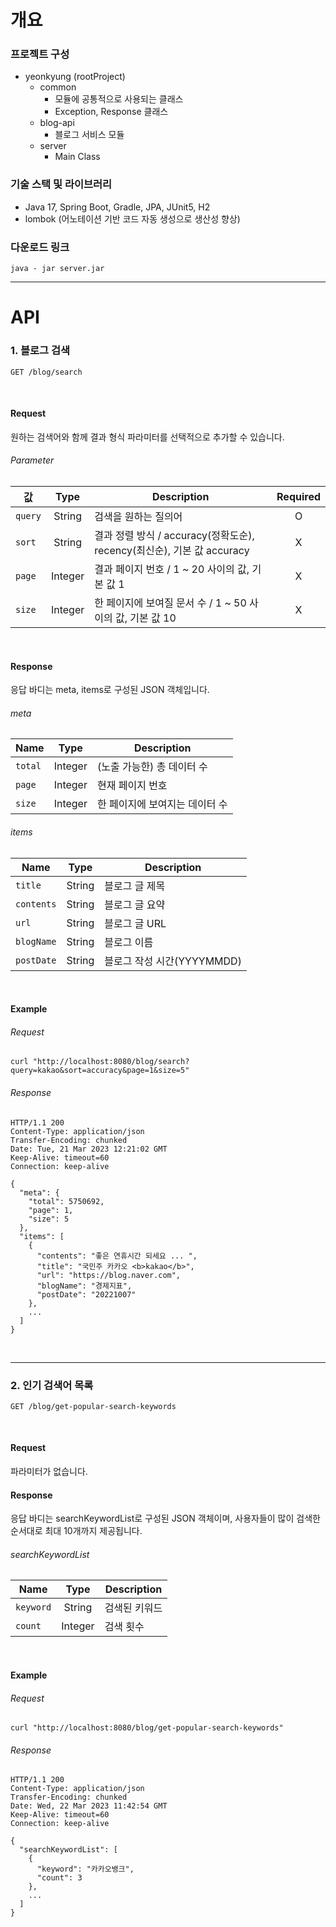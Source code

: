 # 개요

### 프로젝트 구성
- yeonkyung (rootProject)
  - common
    - 모듈에 공통적으로 사용되는 클래스
    - Exception, Response 클래스
  - blog-api
    - 블로그 서비스 모듈
  - server
    - Main Class

### 기술 스택 및 라이브러리
- Java 17, Spring Boot, Gradle, JPA, JUnit5, H2
- lombok (어노테이션 기반 코드 자동 생성으로 생산성 향상)

### 다운로드 링크
```
java - jar server.jar
```

---
# API

### 1. 블로그 검색
```
GET /blog/search
```
<br>

#### Request
원하는 검색어와 함께 결과 형식 파라미터를 선택적으로 추가할 수 있습니다.  
###### Parameter
| 값       |  Type   | Description                                            |  Required  |
|---------|:-------:|--------------------------------------------------------|:----------:|
| `query` | String  | 검색을 원하는 질의어                                            |     O      |
| `sort`  | String  | 결과 정렬 방식 / accuracy(정확도순), recency(최신순), 기본 값 accuracy |     X      |
| `page`  | Integer | 결과 페이지 번호 / 1 ~ 20 사이의 값, 기본 값 1                       |     X      |
| `size`  | Integer | 한 페이지에 보여질 문서 수 / 1 ~ 50 사이의 값, 기본 값 10                |     X      |
<br>

#### Response
응답 바디는 meta, items로 구성된 JSON 객체입니다.
###### meta
| Name    |  Type   | Description       |
|---------|:-------:|-------------------|
| `total` | Integer | (노출 가능한) 총 데이터 수  |
| `page`  | Integer | 현재 페이지 번호         |
| `size`  | Integer | 한 페이지에 보여지는 데이터 수 |
###### items
| Name       |  Type  | Description         |
|------------|:------:|---------------------|
| `title`    | String | 블로그 글 제목            |
| `contents` | String | 블로그 글 요약            |
| `url`      | String | 블로그 글 URL           |
| `blogName` | String | 블로그 이름              |
| `postDate` | String | 블로그 작성 시간(YYYYMMDD) |
<br>

#### Example
###### Request
```
curl "http://localhost:8080/blog/search?query=kakao&sort=accuracy&page=1&size=5"
```
###### Response
```
HTTP/1.1 200 
Content-Type: application/json
Transfer-Encoding: chunked
Date: Tue, 21 Mar 2023 12:21:02 GMT
Keep-Alive: timeout=60
Connection: keep-alive

{
  "meta": {
    "total": 5750692,
    "page": 1,
    "size": 5
  },
  "items": [
    {
      "contents": "좋은 연휴시간 되세요 ... ",
      "title": "국민주 카카오 <b>kakao</b>",
      "url": "https://blog.naver.com",
      "blogName": "경제지표",
      "postDate": "20221007"
    },
    ...
  ]
}
```
<br>

---

### 2. 인기 검색어 목록
```
GET /blog/get-popular-search-keywords
```
<br>

#### Request
파라미터가 없습니다.
<br>

#### Response
응답 바디는 searchKeywordList로 구성된 JSON 객체이며,
사용자들이 많이 검색한 순서대로 최대 10개까지 제공됩니다.
###### searchKeywordList
| Name      |   Type   | Description |
|-----------|:--------:|-------------|
| `keyword` | String   | 검색된 키워드 |
| `count`   | Integer  | 검색 횟수    |
<br>

#### Example
###### Request
```
curl "http://localhost:8080/blog/get-popular-search-keywords"
```
###### Response
```
HTTP/1.1 200 
Content-Type: application/json
Transfer-Encoding: chunked
Date: Wed, 22 Mar 2023 11:42:54 GMT
Keep-Alive: timeout=60
Connection: keep-alive

{
  "searchKeywordList": [
    {
      "keyword": "카카오뱅크",
      "count": 3
    },
    ...
  ]
}
```
